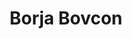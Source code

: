 ---
SICRIS: null
draft: false
fixName: borja_bovcon
lab: Visual Cognitive Systems Laboratory
labPos: Laboratory Member
location: R2.26 - Laboratorij LKM
mailInfo: borja.bovcon@fri.uni-lj.si
officeHours: null
profName: Borja Bovcon
profTitle: Researcher
telephoneInfo: null
title: Borja Bovcon
---